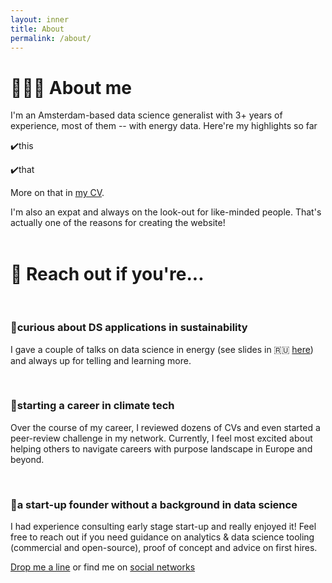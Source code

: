 ```yaml
---
layout: inner
title: About
permalink: /about/
---
```


# 👩🏼‍💻 About me

I'm an Amsterdam-based data science generalist with 3+ years of experience, most of them -- with energy data. Here're my highlights so far

✔️this 

✔️that 

More on that in [my CV](https://drive.google.com/file/d/1ePS3ycRbchfW6ap9Cz7s0W_FWXrg74w9/view?usp=sharing).

I'm also an expat and always on the look-out for like-minded people. That's actually one of the reasons for creating the website!
<br/><br/>

# 📨 Reach out if you're...

<br/>

### 📍curious about DS applications in sustainability

I gave a couple of talks on data science in energy (see slides in 🇷🇺 [here](https://docs.google.com/presentation/d/1jlVBsspsxgcqi3wwRTbtgHURBg7FLHuXOfv5dxxZnDE/edit?usp=sharing)) and always up for telling and learning more.

<br/>

### 📍starting a career in climate tech

Over the course of my career, I reviewed dozens of CVs and even started a peer-review challenge in my network. Currently, I feel most excited about helping others to navigate careers with purpose landscape in Europe and beyond.

<br/>

### 📍a start-up founder without a background in data science

I had experience consulting early stage start-up and really enjoyed it! Feel free to reach out if you need guidance on analytics & data science tooling (commercial and open-source), proof of concept and advice on first hires.

[Drop me a line](mailto:anastasiia.d.kulakova@gmail.com) or find me on [social networks](/)
